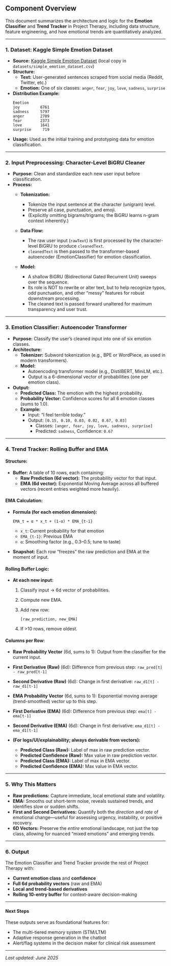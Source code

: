 ## Component Overview

This document summarizes the architecture and logic for the **Emotion Classifier** and **Trend Tracker** in Project Therapy, including data structure, feature engineering, and how emotional trends are quantitatively analyzed.

---

### 1. Dataset: Kaggle Simple Emotion Dataset

* **Source:** [Kaggle Simple Emotion Dataset](https://www.kaggle.com/datasets) (local copy in `datasets/simple_emotion_dataset.csv`)
* **Structure:**
  * **Text:** User-generated sentences scraped from social media (Reddit, Twitter, etc.)
  * **Emotion:** One of six classes: `anger`, `fear`, `joy`, `love`, `sadness`, `surprise`
* **Distribution Example:**
  ```
  Emotion
  joy         6761
  sadness     5797
  anger       2709
  fear        2373
  love        1641
  surprise     719
  ```
* **Usage:** Used as the initial training and prototyping data for emotion classification.

---

### 2. Input Preprocessing: Character-Level BiGRU Cleaner

* **Purpose:** Clean and standardize each new user input before classification.
* **Process:**
  * **Tokenization:**

    * Tokenize the input sentence at the character (unigram) level.
    * Preserve all case, punctuation, and emoji.
    * (Explicitly omitting bigrams/trigrams; the BiGRU learns n-gram context inherently.)
  * **Data Flow:**

    * The raw user input (`rawText`) is first processed by the character-level BiGRU to produce `cleanedText`.
    * `cleanedText` is then passed to the transformer-based autoencoder (EmotionClassifier) for emotion classification.
  * **Model:**

    * A shallow BiGRU (Bidirectional Gated Recurrent Unit) sweeps over the sequence.
    * Its role is NOT to rewrite or alter text, but to help recognize typos, odd punctuation, and other “messy” features for robust downstream processing.
    * The cleaned text is passed forward unaltered for maximum transparency and user trust.

---

### 3. Emotion Classifier: Autoencoder Transformer

* **Purpose:** Classify the user’s cleaned input into one of six emotion classes.
* **Architecture:**
  * **Tokenizer:** Subword tokenization (e.g., BPE or WordPiece, as used in modern transformers).
  * **Model:**
    * Autoencoding transformer model (e.g., DistilBERT, MiniLM, etc.).
    * Output is a 6-dimensional vector of probabilities (one per emotion class).
* **Output:**
  * **Predicted Class:** The emotion with the highest probability.
  * **Probability Vector:** Confidence scores for all 6 emotion classes (sums to 1.0).
  * **Example:**
    * Input: “I feel terrible today.”
    * Output: `[0.15, 0.10, 0.03, 0.02, 0.67, 0.03]`
      * Classes: `[anger, fear, joy, love, sadness, surprise]`
      * Predicted: `sadness`, Confidence: `0.67`

---

### 4. Trend Tracker: Rolling Buffer and EMA

#### **Structure:**

* **Buffer:** A table of 10 rows, each containing:
  * **Raw Prediction (6d vector):** The probability vector for that input.
  * **EMA (6d vector):** Exponential Moving Average across all buffered vectors (recent entries weighted more heavily).

#### **EMA Calculation:**

* **Formula (for each emotion dimension):**

  ```
  EMA_t = α * x_t + (1-α) * EMA_{t-1}
  ```

  * `x_t`: Current probability for that emotion
  * `EMA_{t-1}`: Previous EMA
  * `α`: Smoothing factor (e.g., 0.3–0.5; tune to taste)
* **Snapshot:** Each row “freezes” the raw prediction and EMA at the moment of input.

#### **Rolling Buffer Logic:**

* **At each new input:**
  1. Classify input → 6d vector of probabilities.
  2. Compute new EMA.
  3. Add new row:

     `[raw_prediction, new_EMA]`
  4. If >10 rows, remove oldest.

#### **Columns per Row:**

* **Raw Probability Vector** (6d, sums to 1): Output from the classifier for the current input.
* **First Derivative (Raw)** (6d): Difference from previous step: `raw_pred[t] - raw_pred[t-1]`
* **Second Derivative (Raw)** (6d): Change in first derivative: `raw_d1[t] - raw_d1[t-1]`
* **EMA Probability Vector** (6d, sums to 1): Exponential moving average (trend-smoothed) vector up to this step.
* **First Derivative (EMA)** (6d): Difference from previous step: `ema[t] - ema[t-1]`
* **Second Derivative (EMA)** (6d): Change in first derivative: `ema_d1[t] - ema_d1[t-1]`
* **(For logs/UI/explainability; always derivable from vectors):**

  * **Predicted Class (Raw):** Label of max in raw prediction vector.
  * **Predicted Confidence (Raw):** Max value in raw prediction vector.
  * **Predicted Class (EMA):** Label of max in EMA vector.
  * **Predicted Confidence (EMA):** Max value in EMA vector.

---

### 5. Why This Matters

* **Raw predictions:** Capture immediate, local emotional state and volatility.
* **EMA:** Smooths out short-term noise, reveals sustained trends, and identifies slow or sudden shifts.
* **First and Second Derivatives:** Quantify both the *direction* and *rate* of emotional change—useful for assessing urgency, instability, or positive recovery.
* **6D Vectors:** Preserve the *entire* emotional landscape, not just the top class, allowing for nuanced “mixed emotions” and emerging trends.

---

### 6. Output

The Emotion Classifier and Trend Tracker provide the rest of Project Therapy with:

* **Current emotion class** and **confidence**
* **Full 6d probability vectors** (raw and EMA)
* **Local and trend-based derivatives**
* **Rolling 10-entry buffer** for context-aware decision-making

---

#### Next Steps

These outputs serve as foundational features for:

* The multi-tiered memory system (STM/LTM)
* Adaptive response generation in the chatbot
* Alert/flag systems in the decision maker for clinical risk assessment

---

*Last updated: June 2025*
